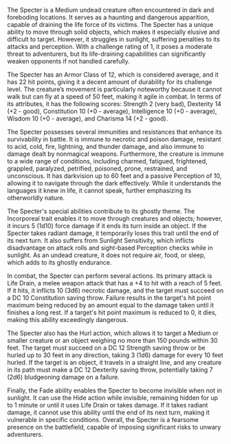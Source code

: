 The Specter is a Medium undead creature often encountered in dark and foreboding locations. It serves as a haunting and dangerous apparition, capable of draining the life force of its victims. The Specter has a unique ability to move through solid objects, which makes it especially elusive and difficult to target. However, it struggles in sunlight, suffering penalties to its attacks and perception. With a challenge rating of 1, it poses a moderate threat to adventurers, but its life-draining capabilities can significantly weaken opponents if not handled carefully.

The Specter has an Armor Class of 12, which is considered average, and it has 22 hit points, giving it a decent amount of durability for its challenge level. The creature’s movement is particularly noteworthy because it cannot walk but can fly at a speed of 50 feet, making it agile in combat. In terms of its attributes, it has the following scores: Strength 2 (very bad), Dexterity 14 (+2 - good), Constitution 10 (+0 - average), Intelligence 10 (+0 - average), Wisdom 10 (+0 - average), and Charisma 14 (+2 - good). 

The Specter possesses several immunities and resistances that enhance its survivability in battle. It is immune to necrotic and poison damage, resistant to acid, cold, fire, lightning, and thunder damage, and also immune to damage dealt by nonmagical weapons. Furthermore, the creature is immune to a wide range of conditions, including charmed, fatigued, frightened, grappled, paralyzed, petrified, poisoned, prone, restrained, and unconscious. It has darkvision up to 60 feet and a passive Perception of 10, allowing it to navigate through the dark effectively. While it understands the languages it knew in life, it cannot speak, further emphasizing its otherworldly nature.

The Specter's special abilities contribute to its ghostly theme. The Incorporeal trait enables it to move through creatures and objects; however, it incurs 5 (1d10) force damage if it ends its turn inside an object. If the Specter takes radiant damage, it temporarily loses this trait until the end of its next turn. It also suffers from Sunlight Sensitivity, which inflicts disadvantage on attack rolls and sight-based Perception checks while in sunlight. As an undead creature, it does not require air, food, or sleep, which adds to its ghostly endurance.

In combat, the Specter can perform several actions. Its primary attack is Life Drain, a melee weapon attack that has a +4 to hit with a reach of 5 feet. If it hits, it inflicts 10 (3d6) necrotic damage, and the target must succeed on a DC 10 Constitution saving throw. Failure results in the target's hit point maximum being reduced by an amount equal to the damage taken until it finishes a long rest. If a target's hit point maximum is reduced to 0, it dies, making this ability exceedingly dangerous.

The Specter also has the Hurl action, which allows it to target a Medium or smaller creature or an object weighing no more than 150 pounds within 30 feet. The target must succeed on a DC 12 Strength saving throw or be hurled up to 30 feet in any direction, taking 3 (1d6) damage for every 10 feet hurled. If the target is an object, it travels in a straight line, and any creature in its path must make a DC 12 Dexterity saving throw, potentially taking 7 (2d6) bludgeoning damage on a failure.

Finally, the Fade ability enables the Specter to become invisible when not in sunlight. It can use the Hide action while invisible, remaining hidden for up to 1 minute or until it uses Life Drain or takes damage. If it takes radiant damage, it cannot use this ability until the end of its next turn, making it vulnerable in specific conditions. Overall, the Specter is a fearsome presence on the battlefield, capable of imposing significant risks to unwary adventurers.